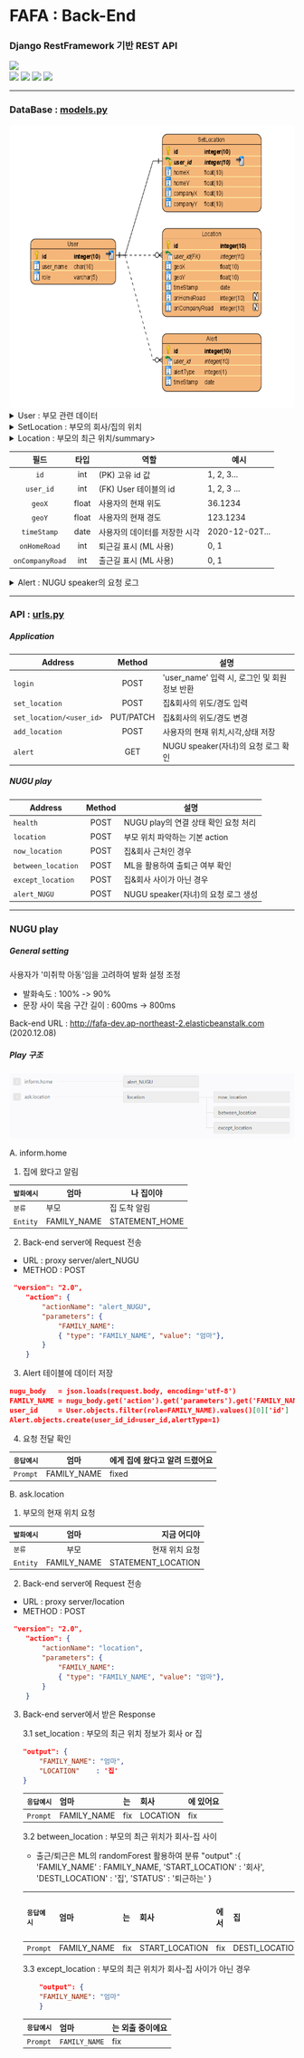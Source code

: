 # FAFA : Back-End
### Django RestFramework 기반 REST API
<div>
<img src="https://img.shields.io/badge/NUGU%20play-2.0-brightgreen?style=flat-square" />
</div>
<div>
<img src="https://img.shields.io/badge/Python-3.6-blue?style=flat-square" />
<img src="https://img.shields.io/badge/Django-2.1.1-blue?style=flat-square" />
<img src="https://img.shields.io/badge/DRF-3.11.0-blue?style=flat-square" />
<img src="https://img.shields.io/badge/SQlite-3.21.0-blue?style=flat-square" />
</div>

- - -

### DataBase : [models.py](https://github.com/HYUcoolguy/FAFA/blob/main/Back-End/FAFA/models.py)
<img src="../document/src/DataModel.png" height="500">

<details>
<summary>User : 부모 관련 데이터</summary>

| 필드      | 타입  | 역할                          | 예시                   |
|:---:       |:---:   |---                          |---                    |
|`id`       |int    |(PK)사용자 고유 id 값         | 1, 2, 3...             |
|`user_name`|char   |Application 로그인 시 필요한 ID| 'mother', 'father' |
|`role`     |varchar|NUGU에서 전달 받은 Entity(FAMILY_NAME) | '엄마', '아빠'          |
</details>


<details>
<summary>SetLocation : 부모의 회사/집의 위치</summary>
    
| 필드      | 타입  | 역할                          | 예시                   |
|:---:        |:---:  |---                          |---                    |
|`id`       |int    |(PK) 고유 id 값        | 1, 2, 3...             |
|`user_id`  |int   |(FK) User 테이블의 id | 1, 2, 3 ... |
|`homeX`     |float|사용자의 집 위도| 36.1234  |
|`homeY`     |float|사용자의 집 경도 | 123.1234      |
|`companyX`     |float|사용자의 회사 위도 | 35.1234    |
|`companyY`   |float|사용자의 회사 경도 | 122.4567     |
</details>

<details>
<summary>Location : 부모의 최근 위치/summary>
    
| 필드      | 타입  | 역할                          | 예시                   |
|:---:        |:---:   |---                          |---                    |
|`id`       |int    |(PK) 고유 id 값        | 1, 2, 3...             |
|`user_id`  |int   |(FK) User 테이블의 id | 1, 2, 3 ... |
|`geoX`     |float|사용자의 현재 위도| 36.1234  |
|`geoY`     |float|사용자의 현재 경도 | 123.1234      |
|`timeStamp`     |date|사용자의 데이터를 저장한 시각 |2020-12-02T...    |
|`onHomeRoad`     |int|퇴근길 표시 (ML 사용)| 0, 1    |
|`onCompanyRoad`   |int|출근길 표시 (ML 사용)| 0, 1     |
</details>

<details>
<summary>Alert : NUGU speaker의 요청 로그</summary>
    
| 필드      | 타입  | 역할                          | 예시                   |
|:---:        |:---:   |---                          |---                    |
|`id`       |int    |(PK) 고유 id 값        | 1, 2, 3...             |
|`user_id`  |int   |(FK) User 테이블의 id | 1, 2, 3 ... |
|`alertType`     |int|NUGU 스피커의 Intent 분류| 0, 1  |
|`timeStamp`     |date|자녀의 NUGU 스피커 요청을 저장한 시각 |2020-12-02T...    |
</details>

- - -

### API : [urls.py](https://github.com/HYUcoolguy/FAFA/blob/main/Back-End/FAFA/urls.py)

##### Application

| Address               | Method  | 설명|
|---                    |:---:    |---                          |
|`login`                |POST     |'user_name' 입력 시, 로그인 및 회원 정보 반환|
|`set_location`         |POST     |집&회사의 위도/경도 입력|
|`set_location/<user_id>` |PUT/PATCH|집&회사의 위도/경도 변경|
|`add_location`         |POST     |사용자의 현재 위치,시각,상태 저장|
|`alert`                |GET      |NUGU speaker(자녀)의 요청 로그 확인|

##### NUGU play

| Address          | Method  | 설명|
|---               |:---:  |---                          |
|`health`          |POST   |NUGU play의 연결 상태 확인 요청 처리 
|`location`        |POST   |부모 위치 파악하는 기본 action|
|`now_location`    |POST   |집&회사 근처인 경우|
|`between_location`|POST   |ML을 활용하여 출퇴근 여부 확인|
|`except_location` |POST   |집&회사 사이가 아닌 경우|
|`alert_NUGU`      |POST   |NUGU speaker(자녀)의 요청 로그 생성|

- - -

### NUGU play
##### General setting
사용자가 '미취학 아동'임을 고려하여 발화 설정 조정
- 발화속도 : 100% -> 90%
- 문장 사이 묵음 구간 길이 : 600ms -> 800ms

Back-end URL : http://fafa-dev.ap-northeast-2.elasticbeanstalk.com (2020.12.08)

##### Play 구조
![../document/src/NUGUbuild.png](../document/src/NUGUbuild.png)

A. inform.home

1. 집에 왔다고 알림

| `발화예시`         | 엄마  | 나 집이야|
|---               |---  |---|
|`분류`  |부모  |집 도착 알림|
|`Entity`| FAMILY_NAME| STATEMENT_HOME|

2. Back-end server에 Request 전송
- URL : proxy server/alert_NUGU
- METHOD : POST
~~~json
 "version": "2.0",
    "action": {
        "actionName": "alert_NUGU",
        "parameters": {
            "FAMILY_NAME": 
            { "type": "FAMILY_NAME", "value": "엄마"},
        }
    }
~~~

3. Alert 테이블에 데이터 저장
~~~json
nugu_body   = json.loads(request.body, encoding='utf-8')
FAMILY_NAME = nugu_body.get('action').get('parameters').get('FAMILY_NAME_').get('value')
user_id     = User.objects.filter(role=FAMILY_NAME).values()[0]['id']
Alert.objects.create(user_id_id=user_id,alertType=1)
~~~

4. 요청 전달 확인

| `응답예시`         | 엄마  | 에게 집에 왔다고 알려 드렸어요|
|---               |---  |---|
|`Prompt`  |FAMILY_NAME  |fixed|


B. ask.location

1. 부모의 현재 위치 요청

| `발화예시`         | 엄마  | 지금 어디야|
|---               |:---:  |---:|
|`분류`  |부모  |현재 위치 요청|
|`Entity`| FAMILY_NAME| STATEMENT_LOCATION|

2. Back-end server에 Request 전송
- URL : proxy server/location
- METHOD : POST
~~~json
 "version": "2.0",
    "action": {
        "actionName": "location",
        "parameters": {
            "FAMILY_NAME": 
            { "type": "FAMILY_NAME", "value": "엄마"},
        }
    }
~~~
3. Back-end server에서 받은 Response

    3.1 set_location : 부모의 최근 위치 정보가 회사 or 집
    ~~~json
    "output": {
        "FAMILY_NAME": "엄마",
        "LOCATION"    : '집'
    }
    ~~~
    | `응답예시` | 엄마|는 |회사 |에 있어요|
    |---        |--- |---| ---| ---|
    |`Prompt`  |FAMILY_NAME  |fix|LOCATION | fix|

    3.2 between_location : 부모의 최근 위치가 회사-집 사이
    - 출근/퇴근은 ML의 randomForest 활용하여 분류
    "output" :{ 'FAMILY_NAME'    : FAMILY_NAME,
                            'START_LOCATION' : '회사',
                            'DESTI_LOCATION' : '집',
                            'STATUS'         : '퇴근하는'
                            }

    | `응답예시` | 엄마      |는 |회사 |에서 | 집|으로 |퇴근하는| 중이에요|
    |---        |---        |---| ---| ---| ---| ---| ---|---|
    |`Prompt`  |FAMILY_NAME |fix|START_LOCATION|fix|DESTI_LOCATION|fixed|STATUS|fix|


    3.3 except_location : 부모의 최근 위치가 회사-집 사이가 아닌 경우
    ~~~json
        "output": {
        "FAMILY_NAME": "엄마"
        }
    ~~~
    | `응답예시`         | 엄마  | 는 외출 중이에요|
    |---               |---  |---|
    |`Prompt`  |`FAMILY_NAME`  |fix|
